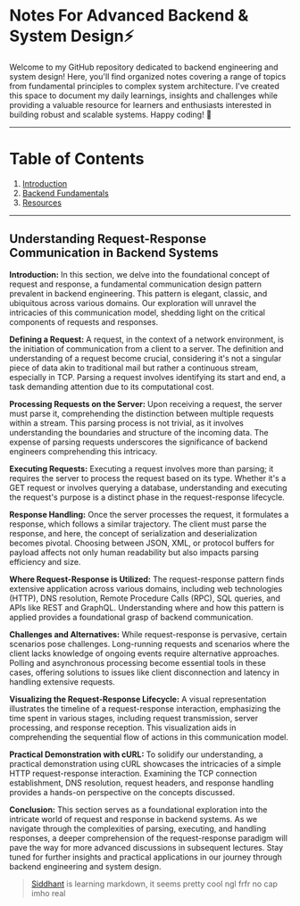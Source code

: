 # Notes For Advanced Backend & System Design⚡

Welcome to my GitHub repository dedicated to backend engineering and system design! Here, you'll find organized notes covering a range of topics from fundamental principles to complex system architecture. I've created this space to document my daily learnings, insights and challenges while providing a valuable resource for learners and enthusiasts interested in building robust and scalable systems. Happy coding! 🚀

---

# Table of Contents

1. [Introduction](#introduction)
2. [Backend Fundamentals](#backend-fundamentals)
3. [Resources](#resources)

---

## Understanding Request-Response Communication in Backend Systems

**Introduction:**
In this section, we delve into the foundational concept of request and response, a fundamental communication design pattern prevalent in backend engineering. This pattern is elegant, classic, and ubiquitous across various domains. Our exploration will unravel the intricacies of this communication model, shedding light on the critical components of requests and responses.

**Defining a Request:**
A request, in the context of a network environment, is the initiation of communication from a client to a server. The definition and understanding of a request become crucial, considering it's not a singular piece of data akin to traditional mail but rather a continuous stream, especially in TCP. Parsing a request involves identifying its start and end, a task demanding attention due to its computational cost.

**Processing Requests on the Server:**
Upon receiving a request, the server must parse it, comprehending the distinction between multiple requests within a stream. This parsing process is not trivial, as it involves understanding the boundaries and structure of the incoming data. The expense of parsing requests underscores the significance of backend engineers comprehending this intricacy.

**Executing Requests:**
Executing a request involves more than parsing; it requires the server to process the request based on its type. Whether it's a GET request or involves querying a database, understanding and executing the request's purpose is a distinct phase in the request-response lifecycle.

**Response Handling:**
Once the server processes the request, it formulates a response, which follows a similar trajectory. The client must parse the response, and here, the concept of serialization and deserialization becomes pivotal. Choosing between JSON, XML, or protocol buffers for payload affects not only human readability but also impacts parsing efficiency and size.

**Where Request-Response is Utilized:**
The request-response pattern finds extensive application across various domains, including web technologies (HTTP), DNS resolution, Remote Procedure Calls (RPC), SQL queries, and APIs like REST and GraphQL. Understanding where and how this pattern is applied provides a foundational grasp of backend communication.

**Challenges and Alternatives:**
While request-response is pervasive, certain scenarios pose challenges. Long-running requests and scenarios where the client lacks knowledge of ongoing events require alternative approaches. Polling and asynchronous processing become essential tools in these cases, offering solutions to issues like client disconnection and latency in handling extensive requests.

**Visualizing the Request-Response Lifecycle:**
A visual representation illustrates the timeline of a request-response interaction, emphasizing the time spent in various stages, including request transmission, server processing, and response reception. This visualization aids in comprehending the sequential flow of actions in this communication model.

**Practical Demonstration with cURL:**
To solidify our understanding, a practical demonstration using cURL showcases the intricacies of a simple HTTP request-response interaction. Examining the TCP connection establishment, DNS resolution, request headers, and response handling provides a hands-on perspective on the concepts discussed.

**Conclusion:**
This section serves as a foundational exploration into the intricate world of request and response in backend systems. As we navigate through the complexities of parsing, executing, and handling responses, a deeper comprehension of the request-response paradigm will pave the way for more advanced discussions in subsequent lectures. Stay tuned for further insights and practical applications in our journey through backend engineering and system design.

> [Siddhant](https://siddhantxh.vercel.app) is learning markdown, it seems pretty cool ngl frfr no cap imho real